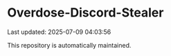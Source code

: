 # Overdose-Discord-Stealer

Last updated: 2025-07-09 04:03:56

This repository is automatically maintained.
